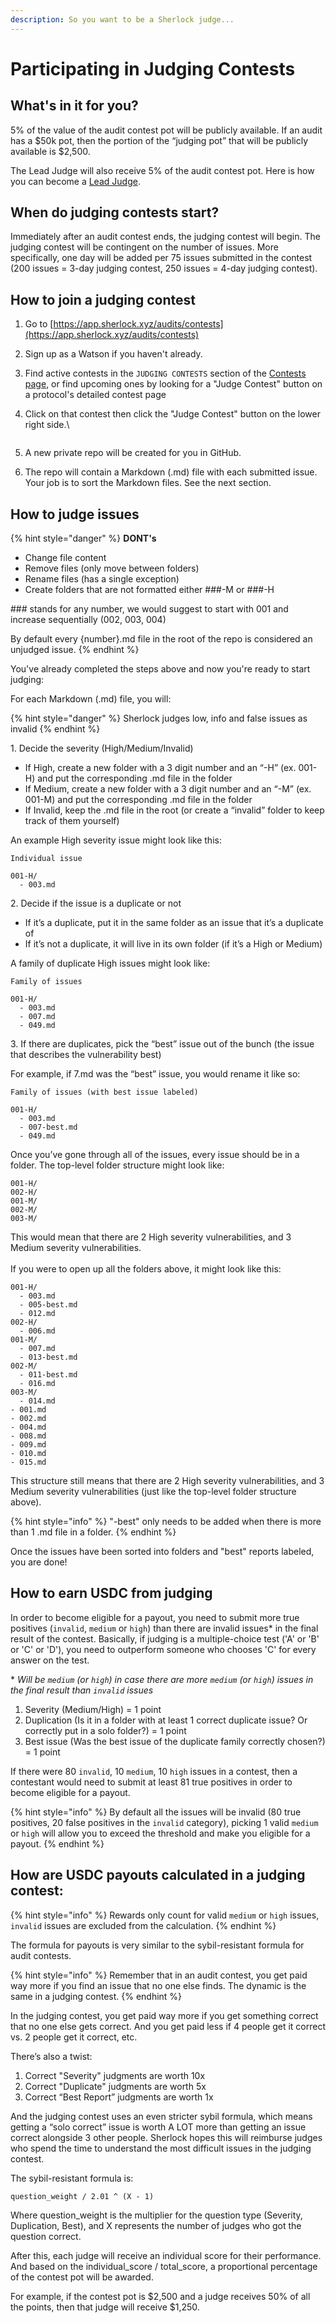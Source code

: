 ```yaml
---
description: So you want to be a Sherlock judge...
---
```


# Participating in Judging Contests

## What's in it for you?

5% of the value of the audit contest pot will be publicly available. If an audit has a $50k pot, then the portion of the “judging pot” that will be publicly available is $2,500.

The Lead Judge will also receive 5% of the audit contest pot. Here is how you can become a [Lead Judge](lead-judge-selection-process.md).

## When do judging contests start?

Immediately after an audit contest ends, the judging contest will begin. The judging contest will be contingent on the number of issues. More specifically, one day will be added per 75 issues submitted in the contest (200 issues = 3-day judging contest, 250 issues = 4-day judging contest).

## How to join a judging contest

1. Go to [https://app.sherlock.xyz/audits/contests](https://app.sherlock.xyz/audits/contests)
2. Sign up as a Watson if you haven't already.
3. Find active contests in the `JUDGING CONTESTS` section of the [Contests page](https://app.sherlock.xyz/audits/contests), or find upcoming ones by looking for a "Judge Contest" button on a protocol's detailed contest page
4.  Click on that contest then click the "Judge Contest" button on the lower right side.\


    <figure><img src="../../.gitbook/assets/image (3) (3).png" alt=""><figcaption></figcaption></figure>
5. A new private repo will be created for you in GitHub.
6. The repo will contain a Markdown (.md) file with each submitted issue. Your job is to sort the Markdown files. See the next section.

## How to judge issues

{% hint style="danger" %}
**DONT's**

* Change file content
* Remove files (only move between folders)
* Rename files (has a single exception)
* Create folders that are not formatted either ###-M or ###-H

\### stands for any number, we would suggest to start with 001 and increase sequentially (002, 003, 004)

By default every {number}.md file in the root of the repo is considered an unjudged issue.
{% endhint %}

You've already completed the steps above and now you're ready to start judging:

For each Markdown (.md) file, you will:

{% hint style="danger" %}
Sherlock judges low, info and false issues as invalid
{% endhint %}

1\. Decide the severity (High/Medium/Invalid)

* If High, create a new folder with a 3 digit number and an “-H” (ex. 001-H) and put the corresponding .md file in the folder
* If Medium, create a new folder with a 3 digit number and an “-M” (ex. 001-M) and put the corresponding .md file in the folder
* If Invalid, keep the .md file in the root (or create a “invalid” folder to keep track of them yourself)

An example High severity issue might look like this:

```
Individual issue

001-H/
  - 003.md
```

2\. Decide if the issue is a duplicate or not

* If it’s a duplicate, put it in the same folder as an issue that it’s a duplicate of
* If it’s not a duplicate, it will live in its own folder (if it’s a High or Medium)

A family of duplicate High issues might look like:

```
Family of issues

001-H/
  - 003.md
  - 007.md
  - 049.md
```

3\. If there are duplicates, pick the “best” issue out of the bunch (the issue that describes the vulnerability best)

For example, if 7.md was the “best” issue, you would rename it like so:

```
Family of issues (with best issue labeled)

001-H/
  - 003.md
  - 007-best.md
  - 049.md
```

Once you’ve gone through all of the issues, every issue should be in a folder. The top-level folder structure might look like:

```
001-H/
002-H/
001-M/
002-M/
003-M/
```

This would mean that there are 2 High severity vulnerabilities, and 3 Medium severity vulnerabilities.\
\
If you were to open up all the folders above, it might look like this:

```
001-H/
  - 003.md
  - 005-best.md
  - 012.md
002-H/
  - 006.md
001-M/
  - 007.md
  - 013-best.md
002-M/
  - 011-best.md
  - 016.md
003-M/
  - 014.md
- 001.md
- 002.md
- 004.md
- 008.md
- 009.md
- 010.md
- 015.md
```

This structure still means that there are 2 High severity vulnerabilities, and 3 Medium severity vulnerabilities (just like the top-level folder structure above).

{% hint style="info" %}
"-best" only needs to be added when there is more than 1 .md file in a folder.
{% endhint %}

Once the issues have been sorted into folders and "best" reports labeled, you are done!

## How to earn USDC from judging

In order to become eligible for a payout, you need to submit more true positives (`invalid`, `medium` or `high`) than there are invalid issues\* in the final result of the contest. Basically, if judging is a multiple-choice test ('A' or 'B' or 'C' or 'D'), you need to outperform someone who chooses 'C' for every answer on the test.&#x20;

\* _Will be `medium` (or `high`) in case there are more `medium` (or `high`) issues in the final result than `invalid` issues_

1. Severity (Medium/High) = 1 point
2. Duplication (Is it in a folder with at least 1 correct duplicate issue? Or correctly put in a solo folder?) = 1 point
3. Best issue (Was the best issue of the duplicate family correctly chosen?) = 1 point

If there were 80 `invalid`, 10 `medium`, 10 `high` issues in a contest, then a contestant would need to submit at least 81 true positives in order to become eligible for a payout.

{% hint style="info" %}
By default all the issues will be invalid (80 true positives, 20 false positives in the `invalid` category), picking 1 valid `medium` or `high` will allow you to exceed the threshold and make you eligible for a payout.
{% endhint %}

## How are USDC payouts calculated in a judging contest:

{% hint style="info" %}
Rewards only count for valid `medium` or `high` issues, `invalid` issues are excluded from the calculation.
{% endhint %}

The formula for payouts is very similar to the sybil-resistant formula for audit contests.

{% hint style="info" %}
Remember that in an audit contest, you get paid way more if you find an issue that no one else finds. The dynamic is the same in a judging contest.
{% endhint %}

In the judging contest, you get paid way more if you get something correct that no one else gets correct. And you get paid less if 4 people get it correct vs. 2 people get it correct, etc.

There’s also a twist:

1. Correct "Severity" judgments are worth 10x
2. Correct "Duplicate" judgments are worth 5x
3. Correct “Best Report” judgments are worth 1x

And the judging contest uses an even stricter sybil formula, which means getting a “solo correct” issue is worth A LOT more than getting an issue correct alongside 3 other people. Sherlock hopes this will reimburse judges who spend the time to understand the most difficult issues in the judging contest.

The sybil-resistant formula is:

```
question_weight / 2.01 ^ (X - 1)
```

Where question\_weight is the multiplier for the question type (Severity, Duplication, Best), and X represents the number of judges who got the question correct.

After this, each judge will receive an individual score for their performance. And based on the individual\_score / total\_score, a proportional percentage of the contest pot will be awarded.

For example, if the contest pot is $2,500 and a judge receives 50% of all the points, then that judge will receive $1,250.
